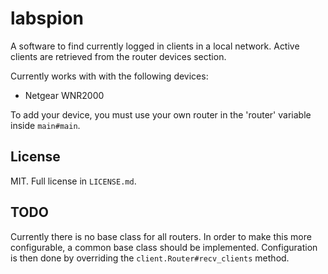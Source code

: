 labspion
========
A software to find currently logged in clients in a local network.
Active clients are retrieved from the router devices section.

Currently works with with the following devices:

 * Netgear WNR2000

To add your device, you must use your own router in the 'router' variable inside `main#main`.

## License
MIT. Full license in `LICENSE.md`.

## TODO
Currently there is no base class for all routers. In order to make this more
configurable, a common base class should be implemented. Configuration is then done
by overriding the `client.Router#recv_clients` method.
